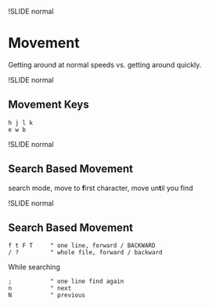 !SLIDE normal
# Movement

Getting around at normal speeds vs. getting around quickly.

!SLIDE normal
## Movement Keys

    h j l k
    e w b

!SLIDE normal
## Search Based Movement

search mode, move to **f**irst character, move un<strong>t</strong>il you find

!SLIDE normal
## Search Based Movement

    f t F T     " one line, forward / BACKWARD
    / ?         " whole file, forward / backward

While searching

    ;           " one line find again
    n           " next
    N           " previous


